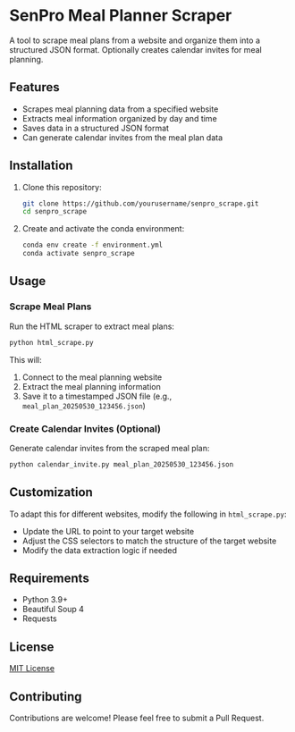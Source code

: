 # SenPro Meal Planner Scraper

A tool to scrape meal plans from a website and organize them into a structured JSON format. Optionally creates calendar invites for meal planning.

## Features

- Scrapes meal planning data from a specified website
- Extracts meal information organized by day and time
- Saves data in a structured JSON format
- Can generate calendar invites from the meal plan data

## Installation

1. Clone this repository:
   ```bash
   git clone https://github.com/yourusername/senpro_scrape.git
   cd senpro_scrape
   ```

2. Create and activate the conda environment:
   ```bash
   conda env create -f environment.yml
   conda activate senpro_scrape
   ```

## Usage

### Scrape Meal Plans

Run the HTML scraper to extract meal plans:

```bash
python html_scrape.py
```

This will:
1. Connect to the meal planning website
2. Extract the meal planning information
3. Save it to a timestamped JSON file (e.g., `meal_plan_20250530_123456.json`)

### Create Calendar Invites (Optional)

Generate calendar invites from the scraped meal plan:

```bash
python calendar_invite.py meal_plan_20250530_123456.json
```

## Customization

To adapt this for different websites, modify the following in `html_scrape.py`:

- Update the URL to point to your target website
- Adjust the CSS selectors to match the structure of the target website
- Modify the data extraction logic if needed

## Requirements

- Python 3.9+
- Beautiful Soup 4
- Requests

## License

[MIT License](LICENSE)

## Contributing

Contributions are welcome! Please feel free to submit a Pull Request.